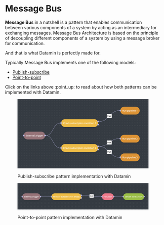 # Message Bus

**Message Bus** in a nutshell is a pattern that enables communication between various components of a system by acting as an intermediary for exchanging messages. Message Bus Architecture is based on the principle of decoupling different components of a system by using a message broker for communication.

And that is what Datamin is perfectly made for.

Typically Message Bus implements one of the following models:

* [Publish-subscribe](publish-subscribe.md)
* [Point-to-point](point-to-point.md)

Click on the links above :point\_up: to read about how both patterns can be implemented with Datamin.

<figure><img src="../../.gitbook/assets/Screenshot 2024-05-03 at 14.04.49.png" alt=""><figcaption><p>Publish-subscribe pattern implementation with Datamin</p></figcaption></figure>

<figure><img src="../../.gitbook/assets/Screenshot 2024-05-01 at 10.26.21.png" alt=""><figcaption><p>Point-to-point pattern implementation with Datamin</p></figcaption></figure>
